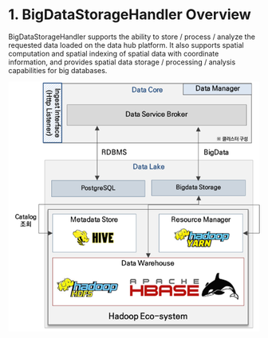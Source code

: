 # 1. BigDataStorageHandler Overview

BigDataStorageHandler supports the ability to store / process / analyze the requested data loaded on the data hub platform. It also supports spatial computation and spatial indexing of spatial data with coordinate information, and provides spatial data storage / processing / analysis capabilities for big databases.

 ![](./1.1.bigdatastorage2.png)